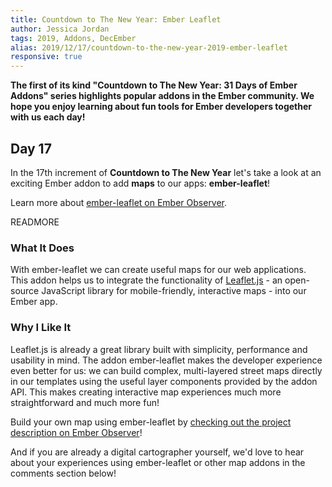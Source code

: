 ```yaml
---
title: Countdown to The New Year: Ember Leaflet
author: Jessica Jordan
tags: 2019, Addons, DecEmber
alias: 2019/12/17/countdown-to-the-new-year-2019-ember-leaflet
responsive: true
---
```


**The first of its kind "Countdown to The New Year: 31 Days of Ember Addons" series highlights popular addons in the Ember community. We hope you enjoy learning about fun tools for Ember developers together with us each day!**

## Day 17

In the 17th increment of **Countdown to The New Year** let's take a look at an exciting Ember addon to add **maps** to our apps: **ember-leaflet**!

Learn more about [ember-leaflet on Ember Observer](https://emberobserver.com/addons/ember-leaflet).

READMORE

### What It Does

With ember-leaflet we can create useful maps for our web applications. This addon helps us to integrate the functionality of [Leaflet.js](https://leafletjs.com/) - an open-source JavaScript library for mobile-friendly, interactive maps - into our Ember app.

### Why I Like It

Leaflet.js is already a great library built with simplicity, performance and usability in mind. The addon ember-leaflet makes the developer experience even better for us: we can build complex, multi-layered street maps directly in our templates using the useful layer components provided by the addon API. This makes creating interactive map experiences much more straightforward and much more fun!

Build your own map using ember-leaflet by [checking out the project description on Ember Observer](https://emberobserver.com/addons/ember-leaflet)!

And if you are already a digital cartographer yourself, we'd love to hear about your experiences using ember-leaflet or other map addons in the comments section below!
